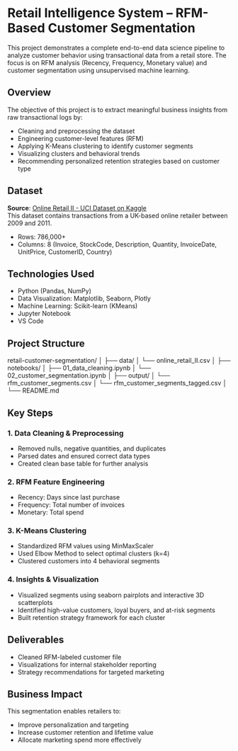 # Retail Intelligence System – RFM-Based Customer Segmentation

This project demonstrates a complete end-to-end data science pipeline to analyze customer behavior using transactional data from a retail store. The focus is on RFM analysis (Recency, Frequency, Monetary value) and customer segmentation using unsupervised machine learning.

## Overview

The objective of this project is to extract meaningful business insights from raw transactional logs by:
- Cleaning and preprocessing the dataset
- Engineering customer-level features (RFM)
- Applying K-Means clustering to identify customer segments
- Visualizing clusters and behavioral trends
- Recommending personalized retention strategies based on customer type

## Dataset

**Source**: [Online Retail II - UCI Dataset on Kaggle](https://www.kaggle.com/datasets/mashlyn/online-retail-ii-uci)  
This dataset contains transactions from a UK-based online retailer between 2009 and 2011.

- Rows: 786,000+
- Columns: 8 (Invoice, StockCode, Description, Quantity, InvoiceDate, UnitPrice, CustomerID, Country)

## Technologies Used

- Python (Pandas, NumPy)
- Data Visualization: Matplotlib, Seaborn, Plotly
- Machine Learning: Scikit-learn (KMeans)
- Jupyter Notebook
- VS Code

## Project Structure

retail-customer-segmentation/
│
├── data/
│   └── online_retail_II.csv
│
├── notebooks/
│   ├── 01_data_cleaning.ipynb
│   └── 02_customer_segmentation.ipynb
│
├── output/
│   └── rfm_customer_segments.csv
│   └── rfm_customer_segments_tagged.csv
│
└── README.md

## Key Steps

### 1. Data Cleaning & Preprocessing
- Removed nulls, negative quantities, and duplicates
- Parsed dates and ensured correct data types
- Created clean base table for further analysis

### 2. RFM Feature Engineering
- Recency: Days since last purchase
- Frequency: Total number of invoices
- Monetary: Total spend

### 3. K-Means Clustering
- Standardized RFM values using MinMaxScaler
- Used Elbow Method to select optimal clusters (k=4)
- Clustered customers into 4 behavioral segments

### 4. Insights & Visualization
- Visualized segments using seaborn pairplots and interactive 3D scatterplots
- Identified high-value customers, loyal buyers, and at-risk segments
- Built retention strategy framework for each cluster

## Deliverables

- Cleaned RFM-labeled customer file
- Visualizations for internal stakeholder reporting
- Strategy recommendations for targeted marketing

## Business Impact

This segmentation enables retailers to:
- Improve personalization and targeting
- Increase customer retention and lifetime value
- Allocate marketing spend more effectively

